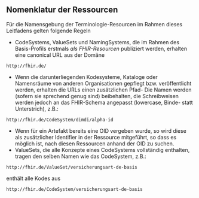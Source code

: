 ## Nomenklatur der Ressourcen
Für die Namensgebung der Terminologie-Resourcen im Rahmen dieses Leitfadens gelten folgende Regeln

- CodeSystems, ValueSets und NamingSystems, die im Rahmen des Basis-Profils erstmals *als FHIR-Resourcen* publiziert werden, erhalten eine canonical URL aus der Domäne 
~~~~
http://fhir.de/
~~~~
- Wenn die darunterliegenden Kodesysteme, Kataloge oder Namensräume von anderen Organisationen gepflegt bzw. veröffentlicht werden, erhalten die URLs einen zusätzlichen Pfad- Die Namen werden (sofern sie sprechend genug sind) beibehalten, die Schreibweisen werden jedoch an das FHIR-Schema angepasst (lowercase, Binde- statt Unterstrich), z.B.: 
~~~~ 
http://fhir.de/CodeSystem/dimdi/alpha-id
~~~~
- Wenn für ein Artefakt bereits eine OID vergeben wurde, so wird diese als zusätzlicher Identifier in der Ressource mitgeführt, so dass es möglich ist, nach diesen Ressourcen anhand der OID zu suchen.
- ValueSets, die alle Konzepte eines CodeSystems vollständig enthalten, tragen den selben Namen wie das CodeSystem, z.B.:
~~~~
http://fhir.de/ValueSet/versicherungsart-de-basis
~~~~
enthält alle Kodes aus
~~~~
http://fhir.de/CodeSystem/versicherungsart-de-basis
~~~~
